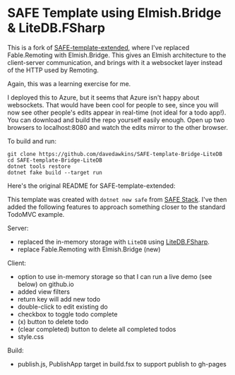 # SAFE Template using Elmish.Bridge & LiteDB.FSharp

This is a fork of [SAFE-template-extended](https://github.com/davedawkins/SAFE-template-extended), where I've replaced Fable.Remoting with Elmish.Bridge. This gives an Elmish architecture to the client-server communication, and brings with it a websocket layer instead of the HTTP used by Remoting.

Again, this was a learning exercise for me.

I deployed this to Azure, but it seems that Azure isn't happy about websockets. That would have been cool for people to see, since you will now see other people's edits appear in real-time (not ideal for a todo app!). You can download and build the repo yourself easily enough. Open up two browsers to localhost:8080 and watch the edits mirror to the other browser.

To build and run:
```
git clone https://github.com/davedawkins/SAFE-template-Bridge-LiteDB
cd SAFE-template-Bridge-LiteDB
dotnet tools restore
dotnet fake build --target run
```

Here's the original README for SAFE-template-extended:

This template was created with `dotnet new safe` from [SAFE Stack](https://safe-stack.github.io/). I've then added the following features to approach something closer to the standard TodoMVC example. 

Server:
- replaced the in-memory storage with `LiteDB` using [LiteDB.FSharp](https://github.com/Zaid-Ajaj/LiteDB.FSharp).
- replace Fable.Remoting with Elmish.Bridge (new)

Client:
- option to use in-memory storage so that I can run a live demo (see below) on github.io
- added view filters
- return key will add new todo
- double-click to edit existing do
- checkbox to toggle todo complete
- (x) button to delete todo
- (clear completed) button to delete all completed todos
- style.css

Build:
- publish.js, PublishApp target in build.fsx to support publish to gh-pages
